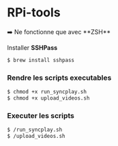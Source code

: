 # RPi-tools

<aside>
➡️ Ne fonctionne que avec **ZSH**
</aside>

Installer **SSHPass**

```bash
$ brew install sshpass
```

### Rendre les scripts executables

```bash
$ chmod +x run_syncplay.sh
$ chmod +x upload_videos.sh
```

### Executer les scripts

```bash
$ /run_syncplay.sh
$ /upload_videos.sh
```

